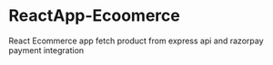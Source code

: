 # ReactApp-Ecoomerce
React Ecommerce app fetch product from express api and razorpay payment integration
